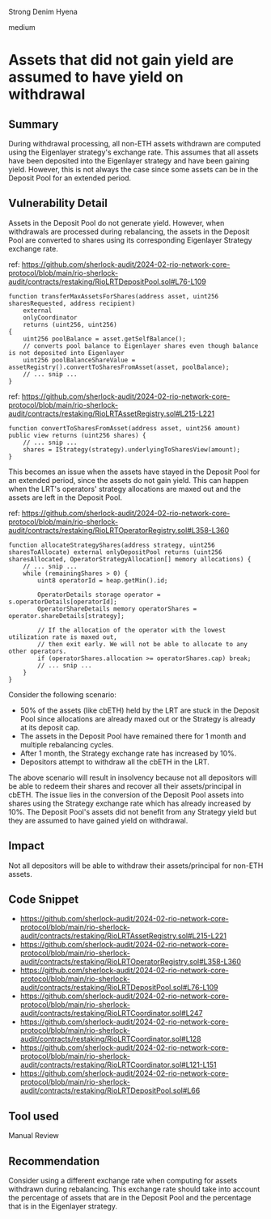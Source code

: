 Strong Denim Hyena

medium

# Assets that did not gain yield are assumed to have yield on withdrawal

## Summary
During withdrawal processing, all non-ETH assets withdrawn are computed using the Eigenlayer strategy's exchange rate. This assumes that all assets have been deposited into the Eigenlayer strategy and have been gaining yield. However, this is not always the case since some assets can be in the Deposit Pool for an extended period.

## Vulnerability Detail
Assets in the Deposit Pool do not generate yield. However, when withdrawals are processed during rebalancing, the assets in the Deposit Pool are converted to shares using its corresponding Eigenlayer Strategy exchange rate. 

ref: https://github.com/sherlock-audit/2024-02-rio-network-core-protocol/blob/main/rio-sherlock-audit/contracts/restaking/RioLRTDepositPool.sol#L76-L109
```solidity
function transferMaxAssetsForShares(address asset, uint256 sharesRequested, address recipient)
    external
    onlyCoordinator
    returns (uint256, uint256)
{
    uint256 poolBalance = asset.getSelfBalance();
    // converts pool balance to Eigenlayer shares even though balance is not deposited into Eigenlayer
    uint256 poolBalanceShareValue = assetRegistry().convertToSharesFromAsset(asset, poolBalance);
    // ... snip ...
}
```

ref: https://github.com/sherlock-audit/2024-02-rio-network-core-protocol/blob/main/rio-sherlock-audit/contracts/restaking/RioLRTAssetRegistry.sol#L215-L221
```solidity
function convertToSharesFromAsset(address asset, uint256 amount) public view returns (uint256 shares) {
    // ... snip ...
    shares = IStrategy(strategy).underlyingToSharesView(amount);
}
```

This becomes an issue when the assets have stayed in the Deposit Pool for an extended period, since the assets do not gain yield. This can happen when the LRT's operators' strategy allocations are maxed out and the assets are left in the Deposit Pool.

ref: https://github.com/sherlock-audit/2024-02-rio-network-core-protocol/blob/main/rio-sherlock-audit/contracts/restaking/RioLRTOperatorRegistry.sol#L358-L360
```solidity
function allocateStrategyShares(address strategy, uint256 sharesToAllocate) external onlyDepositPool returns (uint256 sharesAllocated, OperatorStrategyAllocation[] memory allocations) {
    // ... snip ...
    while (remainingShares > 0) {
        uint8 operatorId = heap.getMin().id;

        OperatorDetails storage operator = s.operatorDetails[operatorId];
        OperatorShareDetails memory operatorShares = operator.shareDetails[strategy];

        // If the allocation of the operator with the lowest utilization rate is maxed out,
        // then exit early. We will not be able to allocate to any other operators.
        if (operatorShares.allocation >= operatorShares.cap) break;
        // ... snip ...
    }
}
```

Consider the following scenario:
- 50% of the assets (like cbETH) held by the LRT are stuck in the Deposit Pool since allocations are already maxed out or the Strategy is already at its deposit cap.
- The assets in the Deposit Pool have remained there for 1 month and multiple rebalancing cycles.
- After 1 month, the Strategy exchange rate has increased by 10%.
- Depositors attempt to withdraw all the cbETH in the LRT.

The above scenario will result in insolvency because not all depositors will be able to redeem their shares and recover all their assets/principal in cbETH. The issue lies in the conversion of the Deposit Pool assets into shares using the Strategy exchange rate which has already increased by 10%. The Deposit Pool's assets did not benefit from any Strategy yield but they are assumed to have gained yield on withdrawal.

## Impact
Not all depositors will be able to withdraw their assets/principal for non-ETH assets.

## Code Snippet
- https://github.com/sherlock-audit/2024-02-rio-network-core-protocol/blob/main/rio-sherlock-audit/contracts/restaking/RioLRTAssetRegistry.sol#L215-L221
- https://github.com/sherlock-audit/2024-02-rio-network-core-protocol/blob/main/rio-sherlock-audit/contracts/restaking/RioLRTOperatorRegistry.sol#L358-L360
- https://github.com/sherlock-audit/2024-02-rio-network-core-protocol/blob/main/rio-sherlock-audit/contracts/restaking/RioLRTDepositPool.sol#L76-L109
- https://github.com/sherlock-audit/2024-02-rio-network-core-protocol/blob/main/rio-sherlock-audit/contracts/restaking/RioLRTCoordinator.sol#L247
- https://github.com/sherlock-audit/2024-02-rio-network-core-protocol/blob/main/rio-sherlock-audit/contracts/restaking/RioLRTCoordinator.sol#L128
- https://github.com/sherlock-audit/2024-02-rio-network-core-protocol/blob/main/rio-sherlock-audit/contracts/restaking/RioLRTCoordinator.sol#L121-L151
- https://github.com/sherlock-audit/2024-02-rio-network-core-protocol/blob/main/rio-sherlock-audit/contracts/restaking/RioLRTDepositPool.sol#L66

## Tool used

Manual Review

## Recommendation
Consider using a different exchange rate when computing for assets withdrawn during rebalancing. This exchange rate should take into account the percentage of assets that are in the Deposit Pool and the percentage that is in the Eigenlayer strategy.
